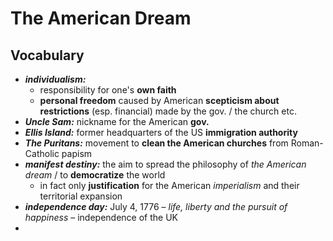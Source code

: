 # The American Dream

## Vocabulary

- ***individualism:***
	- responsibility for one's **own faith**
	- **personal freedom** caused by American **scepticism about restrictions** (esp. financial) made by the gov. / the church etc.
- ***Uncle Sam:*** nickname for the American **gov.**
- ***Ellis Island:*** former headquarters of the US **immigration authority**
- ***The Puritans:*** movement to **clean the American churches** from Roman-Catholic papism
- ***manifest destiny:*** the aim to spread the philosophy of *the American dream* / to **democratize** the world
	- in fact only **justification** for the American *imperialism* and their territorial expansion
- ***independence day:*** July 4, 1776 – *life, liberty and the pursuit of happiness* – independence of the UK
- 
<!--stackedit_data:
eyJoaXN0b3J5IjpbMTgxNTM0NjA5Niw4MTg5NzAwMzQsLTIwMj
k0MzYxOTQsLTcwOTA4ODQwMl19
-->